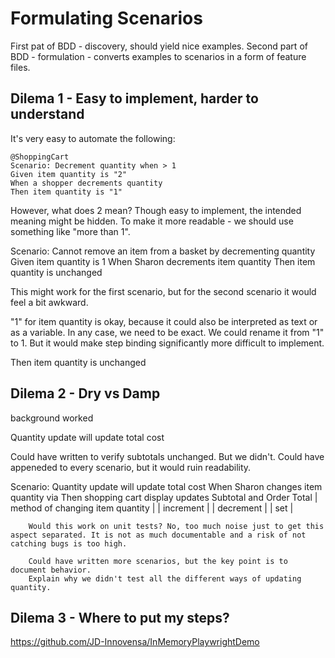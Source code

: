 # Formulating Scenarios

First pat of BDD - discovery, should yield nice examples. Second part of BDD - formulation - converts examples to scenarios in a form of feature files.

## Dilema 1 - Easy to implement, harder to understand

It's very easy to automate the following:

```gherkin
@ShoppingCart
Scenario: Decrement quantity when > 1
Given item quantity is "2"
When a shopper decrements quantity
Then item quantity is "1"
```

However, what does 2 mean? Though easy to implement, the intended meaning might be hidden.
To make it more readable - we should use something like "more than 1".

Scenario: Cannot remove an item from a basket by decrementing quantity
    Given item quantity is 1
    When Sharon decrements item quantity
    Then item quantity is unchanged

This might work for the first scenario, but for the second scenario it would feel a bit awkward.


"1" for item quantity is okay, because it could also be interpreted as text or as a variable. In any case, we need to be exact. We could rename it from "1" to 1. But it would make step binding significantly more difficult to implement.

Then item quantity is unchanged

## Dilema 2 - Dry vs Damp

background worked

Quantity update will update total cost

Could have written to verify subtotals unchanged. But we didn't. Could have appeneded to every scenario, but it would ruin readability.

Scenario: Quantity update will update total cost
    When Sharon changes item quantity via <method of changing item quantity>
    Then shopping cart display updates Subtotal and Order Total
        | method of changing item quantity |
        | increment                        |
        | decrement                        |
        | set                              |

        Would this work on unit tests? No, too much noise just to get this aspect separated. It is not as much documentable and a risk of not catching bugs is too high.

        Could have written more scenarios, but the key point is to document behavior.
        Explain why we didn't test all the different ways of updating quantity.

## Dilema 3 - Where to put my steps?

https://github.com/JD-Innovensa/InMemoryPlaywrightDemo
